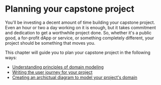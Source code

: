 # Planning your capstone project

You'll be investing a decent amount of time building your capstone project. Even an hour or two a day working on it is enough, but it takes commitment and dedication to get a worthwhile project done. So, whether it's a public good, a for-profit dApp or service, or something completely different, your project should be something that moves you.

This chapter will guide you to plan your capstone project in the following ways:

- [Understanding principles of domain modeling](ch03-01-domain-modeling.md)
- [Writing the user journey for your project](ch03-02-user-journey.md)
- [Creating an archictual diagram to model your project's domain](ch03-03-architectural-diagram.md) 